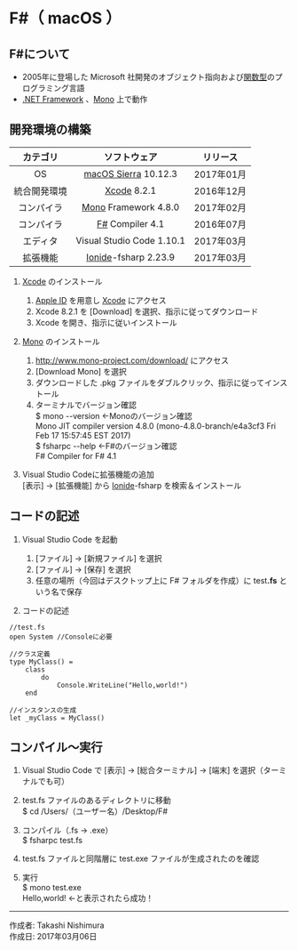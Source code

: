 # F\#（ macOS ）

## F#について

* 2005年に登場した Microsoft 社開発のオブジェクト指向および[関数型](http://bit.ly/1KTmmNW)のプログラミング言語
* [.NET Framework](https://ja.wikipedia.org/wiki/.NET_Framework) 、[Mono](http://bit.ly/2l5Mzx1) 上で動作

## 開発環境の構築

|カテゴリ|ソフトウェア|リリース|
|:--:|:--:|:--:|
|OS|[macOS Sierra](https://ja.wikipedia.org/wiki/MacOS_Sierra) 10.12.3|2017年01月|
|統合開発環境|[Xcode](https://developer.apple.com/download/) 8.2.1|2016年12月|
|コンパイラ|[Mono](http://www.mono-project.com/) Framework 4.8.0|2017年02月|
|コンパイラ|[F#](https://ja.wikipedia.org/wiki/F_Sharp) Compiler 4.1|2016年07月|
|エディタ|Visual Studio Code 1.10.1|2017年03月|
|拡張機能|[Ionide](http://ionide.io/)-fsharp 2.23.9|2017年03月|

1. [Xcode](https://ja.wikipedia.org/wiki/Xcode) のインストール  
    1. [Apple ID](https://appleid.apple.com/#!&page=signin) を用意し [Xcode](https://developer.apple.com/download/) にアクセス
    1. Xcode 8.2.1 を [Download] を選択、指示に従ってダウンロード
    1. Xcode を開き、指示に従いインストール

1. [Mono](http://www.mono-project.com/) のインストール
    1. http://www.mono-project.com/download/ にアクセス
    1. [Download Mono] を選択
    1. ダウンロードした .pkg ファイルをダブルクリック、指示に従ってインストール
    1. ターミナルでバージョン確認  
    $ mono --version ←Monoのバージョン確認  
    Mono JIT compiler version 4.8.0 (mono-4.8.0-branch/e4a3cf3 Fri Feb 17 15:57:45 EST 2017)  
    $ fsharpc --help  ←F#のバージョン確認  
    F# Compiler for F# 4.1

1. Visual Studio Codeに拡張機能の追加  
    [表示] → [拡張機能] から [Ionide](http://ionide.io/)-fsharp を検索＆インストール

## コードの記述

1. Visual Studio Code を起動
    1. [ファイル] → [新規ファイル] を選択
    1. [ファイル] → [保存] を選択
    1. 任意の場所（今回はデスクトップ上に F# フォルダを作成）に test<b>.fs</b> という名で保存

1. コードの記述
```
//test.fs
open System //Consoleに必要

//クラス定義
type MyClass() =
    class
        do
            Console.WriteLine("Hello,world!")
    end

//インスタンスの生成
let _myClass = MyClass()
```

## コンパイル〜実行

1. Visual Studio Code で [表示] → [総合ターミナル] → [端末] を選択（ターミナルでも可）

1. test.fs ファイルのあるディレクトリに移動  
$ cd /Users/（ユーザー名）/Desktop/F#

1. コンパイル（.fs → .exe）  
$ fsharpc test.fs

1. test.fs ファイルと同階層に test.exe ファイルが生成されたのを確認

1. 実行  
$ mono test.exe  
Hello,world! ←と表示されたら成功！

***
作成者: Takashi Nishimura  
作成日: 2017年03月06日
